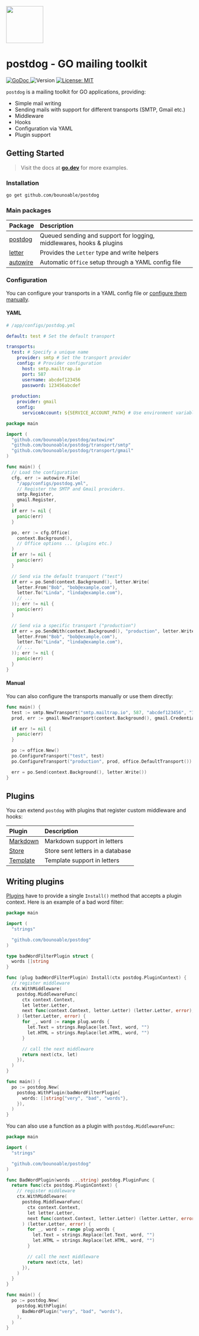 <img src="./.github/logo.svg" width="100px">
<h1>postdog - GO mailing toolkit</h1>

<p>
  <a href="https://pkg.go.dev/github.com/bounoable/postdog">
    <img alt="GoDoc" src="https://img.shields.io/badge/godoc-reference-purple">
  </a>
  <img alt="Version" src="https://img.shields.io/github/v/tag/bounoable/postdog" />
  <a href="#" target="_blank">
    <img alt="License: MIT" src="https://img.shields.io/badge/License-MIT-blue.svg" />
  </a>
</p>

`postdog` is a mailing toolkit for GO applications, providing:

- Simple mail writing
- Sending mails with support for different transports (SMTP, Gmail etc.)
- Middleware
- Hooks
- Configuration via YAML
- Plugin support

## Getting Started

> Visit the docs at [**go.dev**](https://pkg.go.dev/github.com/bounoable/postdog) for more examples.

### Installation

```sh
go get github.com/bounoable/postdog
```

### Main packages

| Package                | Description                                                          |
|:-----------------------|:---------------------------------------------------------------------|
| [postdog](./)          | Queued sending and support for logging, middlewares, hooks & plugins |
| [letter](./letter)     | Provides the `Letter` type and write helpers                         |
| [autowire](./autowire) | Automatic `Office` setup through a YAML config file                  |

### Configuration

You can configure your transports in a YAML config file or [configure them manually](#manual).

#### YAML

```yaml
# /app/configs/postdog.yml

default: test # Set the default transport

transports:
  test: # Specify a unique name
    provider: smtp # Set the transport provider
    config: # Provider configuration
      host: smtp.mailtrap.io
      port: 587
      username: abcdef123456
      password: 123456abcdef
  
  production:
    provider: gmail
    config:
      serviceAccount: ${SERVICE_ACCOUNT_PATH} # Use environment variable
```

```go
package main

import (
  "github.com/bounoable/postdog/autowire"
  "github.com/bounoable/postdog/transport/smtp"
  "github.com/bounoable/postdog/transport/gmail"
)

func main() {
  // Load the configuration
  cfg, err := autowire.File(
    "/app/configs/postdog.yml",
    // Register the SMTP and Gmail providers.
    smtp.Register,
    gmail.Register,
  )
  if err != nil {
    panic(err)
  }

  po, err := cfg.Office(
    context.Background(),
    // Office options ... (plugins etc.)
  )
  if err != nil {
    panic(err)
  }

  // Send via the default transport ("test")
  if err = po.Send(context.Background(), letter.Write(
    letter.From("Bob", "bob@example.com"),
    letter.To("Linda", "linda@example.com"),
    // ...
  )); err != nil {
    panic(err)
  }

  // Send via a specific transport ("production")
  if err = po.SendWith(context.Background(), "production", letter.Write(
    letter.From("Bob", "bob@example.com"),
    letter.To("Linda", "linda@example.com"),
    // ...
  )); err != nil {
    panic(err)
  }
}
```

#### Manual

You can also configure the transports manually or use them directly:

```go
func main() {
  test := smtp.NewTransport("smtp.mailtrap.io", 587, "abcdef123456", "123456abcdef")
  prod, err := gmail.NewTransport(context.Background(), gmail.CredentialsFile("/path/to/google/service/account.json"))

  if err != nil {
    panic(err)
  }

  po := office.New()
  po.ConfigureTransport("test", test)
  po.ConfigureTransport("production", prod, office.DefaultTransport()) // make it the default transport

  err = po.Send(context.Background(), letter.Write())
}
```

## Plugins

You can extend `postdog` with plugins that register custom middleware and hooks:

| Plugin                         | Description                      |
|:-------------------------------|:---------------------------------|
| [Markdown](./plugins/markdown) | Markdown support in letters      |
| [Store](./plugins/store)       | Store sent letters in a database |
| [Template](./plugins/template) | Template support in letters      |

## Writing plugins

[Plugins](./plugin.go) have to provide a single `Install()` method that accepts a plugin context. Here is an example of a bad word filter:

```go
package main

import (
  "strings"

  "github.com/bounoable/postdog"
)

type badWordFilterPlugin struct {
  words []string
}

func (plug badWordFilterPlugin) Install(ctx postdog.PluginContext) {
  // register middleware
  ctx.WithMiddleware(
    postdog.MiddlewareFunc(
      ctx context.Context,
      let letter.Letter,
      next func(context.Context, letter.Letter) (letter.Letter, error),
    ) (letter.Letter, error) {
      for _, word := range plug.words {
        let.Text = strings.Replace(let.Text, word, "")
        let.HTML = strings.Replace(let.HTML, word, "")
      }

      // call the next middleware
      return next(ctx, let)
    }),
  )
}

func main() {
  po := postdog.New(
    postdog.WithPlugin(badWordFilterPlugin{
      words: []string{"very", "bad", "words"},
    }),
  )
}
```

You can also use a function as a plugin with `postdog.MiddlewareFunc`:

```go
package main

import (
  "strings"

  "github.com/bounoable/postdog"
)

func BadWordPlugin(words ...string) postdog.PluginFunc {
  return func(ctx postdog.PluginContext) {
    // register middleware
    ctx.WithMiddleware(
      postdog.MiddlewareFunc(
        ctx context.Context,
        let letter.Letter,
        next func(context.Context, letter.Letter) (letter.Letter, error),
      ) (letter.Letter, error) {
        for _, word := range plug.words {
          let.Text = strings.Replace(let.Text, word, "")
          let.HTML = strings.Replace(let.HTML, word, "")
        }

        // call the next middleware
        return next(ctx, let)
      }),
    )
  }
}

func main() {
  po := postdog.New(
    postdog.WithPlugin(
      BadWordPlugin("very", "bad", "words"),
    ),
  )
}
```
